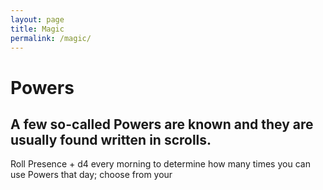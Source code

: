```yaml
---
layout: page
title: Magic
permalink: /magic/
---
```


# Powers
## A few so-called Powers are known and they are usually found written in scrolls.

Roll Presence + d4 every morning to determine how many times you can use Powers that day; choose from your
